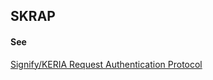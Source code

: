 ## SKRAP

<h4>See</h4><p><a href="signify-keria-request-authentication-protocol">Signify/KERIA Request Authentication Protocol</a></p>

